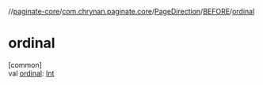 //[paginate-core](../../../../index.md)/[com.chrynan.paginate.core](../../index.md)/[PageDirection](../index.md)/[BEFORE](index.md)/[ordinal](ordinal.md)

# ordinal

[common]\
val [ordinal](ordinal.md): [Int](https://kotlinlang.org/api/latest/jvm/stdlib/kotlin/-int/index.html)
